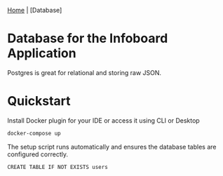 [Home](../README.md) | [Database]

# Database for the Infoboard Application

Postgres is great for relational and storing raw JSON.

# Quickstart

Install Docker plugin for your IDE or access it using CLI or Desktop

```bash
docker-compose up
```

The setup script runs automatically and ensures the database tables are configured correctly.

```
CREATE TABLE IF NOT EXISTS users
```
